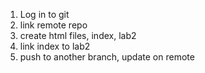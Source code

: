 1. Log in to git
2. link remote repo
3. create html files, index, lab2
4. link index to lab2
5. push to another branch, update on remote